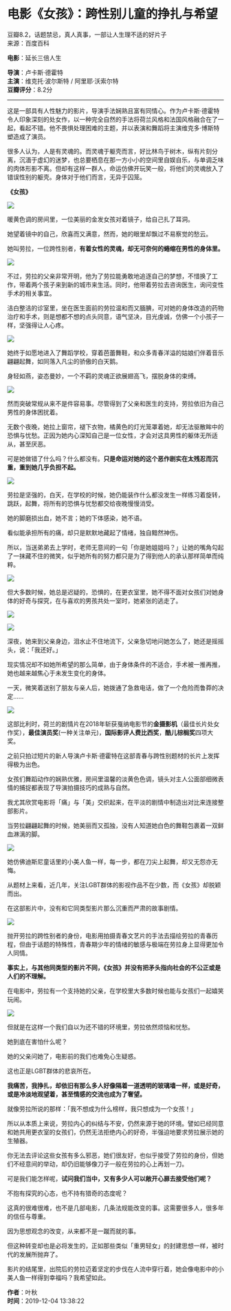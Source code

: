 # 电影《女孩》：跨性别儿童的挣扎与希望

豆瓣8.2，话题禁忌，真人真事，一部让人生理不适的好片子  
来源：百度百科

**电影**：延长三倍人生

**导演**：卢卡斯·德霍特  
**主演**：维克托·波尔斯特 / 阿里耶·沃索尔特  
**豆瓣评分**：8.2分  

---

这是一部具有人性魅力的影片，导演手法娴熟且富有同情心。作为卢卡斯·德霍特令人印象深刻的处女作，以一种完全自然的手法将荷兰风格和法国风格融合在了一起，看起不错。他不畏惧处理困难的主题，并以表演和舞蹈将主演维克多·博斯特塑造成了演员。

很多人认为，人是有灵魂的。而灵魂于躯壳而言，好比林鸟于树木，纵有片刻分离，沉湎于虚幻的迷梦，也总要栖息在那一方小小的空间里自娱自乐，与单调乏味的肉体形影不离。但却有这样一群人，命运仿佛开玩笑一般，将他们的灵魂放入了错误性别的躯壳。身体对于他们而言，无异于囚笼。

**《女孩》**

![](https://bkimg.cdn.bcebos.com/pic/cefc1e178a82b901d080ac517c8da9773912efa7)

暖黄色调的房间里，一位美丽的金发女孩对着镜子，给自己扎了耳洞。

她望着镜中的自己，欣喜而又满意，然而，她的眼里却飘过不易察觉的愁云。

她叫劳拉，一位跨性别者，**有着女性的灵魂，却无可奈何的蜷缩在男性的身体里。**

![](https://bkimg.cdn.bcebos.com/pic/b7003af33a87e950c0119c0e1f385343fbf2b44a)

不过，劳拉的父亲非常开明，他为了劳拉能勇敢地追逐自己的梦想，不惜换了工作，带着两个孩子来到新的城市来生活。同时，他带着劳拉去咨询医生，询问变性手术的相关事宜。

洁白整洁的诊室里，坐在医生面前的劳拉温和而又腼腆，可对她的身体改造的药物治疗和手术，则是想都不想的点头同意，语气坚决，目光虔诚，仿佛一个小孩子一样，坚强得让人心疼。

![](https://bkimg.cdn.bcebos.com/pic/f7246b600c3387440ac3401e5e0fd9f9d72aa04a)

她终于如愿地进入了舞蹈学校，穿着芭蕾舞鞋，和众多青春洋溢的姑娘们伴着音乐翩翩起舞，如同落入凡尘的骄傲的白天鹅。

身轻如燕，姿态曼妙，一个不羁的灵魂正欲展翅高飞，摆脱身体的束缚。

![](https://bkimg.cdn.bcebos.com/pic/d62a6059252dd42ac17c6ec90c3b5bb5c9eab85f)

然而突破常规从来不是件容易事。尽管得到了父亲和医生的支持，劳拉依旧为自己男性的身体困扰着。

无数个夜晚，她拉上窗帘，褪下衣物，橘黄色的灯光笼罩着她，却无法驱散眸中的恐惧与忧愁。正因为她内心深知自己是一位女性，才会对这具男性的躯体无所适从，甚至厌恶。

可是她做错了什么吗？什么都没有。**只是命运对她的这个恶作剧实在太残忍而沉重，重到她几乎负担不起。**

![](https://bkimg.cdn.bcebos.com/pic/dbb44aed2e738bd41b0cdd53ae8b87d6277ff9a7)

劳拉是坚强的，白天，在学校的时候，她仍能装作什么都没发生一样练习着旋转，跳跃，起舞，将所有的恐惧与忧愁都交给夜晚慢慢消受。

她的脚磨损出血，她不言；她的下体感染，她不语。

看似能承担所有的痛，却只是默默地藏起了情绪，独自黯然神伤。

所以，当送弟弟去上学时，老师无意间的一句「你是她姐姐吗？」让她的嘴角勾起了一抹藏不住的微笑，似乎她所有的努力都只是为了得到他人的承认那样简单而纯粹。

![](https://bkimg.cdn.bcebos.com/pic/a8014c086e061d95bd6b585a74f40ad162d9caa7)

但大多数时候，她总是迟疑的，恐惧的，在更衣室里，她不得不面对女孩们对她身体的好奇与探究，在与喜欢的男孩共处一室时，她紧张的逃走了。

![](https://bkimg.cdn.bcebos.com/pic/314e251f95cad1c8f7c29345703e6709c93d5152)

![](https://bkimg.cdn.bcebos.com/pic/8435e5dde71190ef5782fdbdc11b9d16fdfa6052)

深夜，她来到父亲身边，泪水止不住地流下，父亲急切地问她怎么了，她还是摇摇头，说：「我还好。」

现实情况却不如她所希望的那么简单，由于身体条件的不适合，手术被一推再推，她也越来越焦心于未发生变化的身体。

一天，微笑着送别了朋友与亲人后，她拨通了急救电话，做了一个危险而鲁莽的决定……

![](https://bkimg.cdn.bcebos.com/pic/9c16fdfaaf51f3de9cc6d6069beef01f3a29795f)

这部比利时，荷兰的剧情片在2018年斩获戛纳电影节的**金摄影机**（最佳长片处女作奖），**最佳演员奖**(一种关注单元)，**国际影评人费比西奖**，**酷儿棕榈奖**四项大奖。

之前只拍过短片的新人导演卢卡斯·德霍特在这部青春与跨性别题材的长片上发挥得极为出色。

女孩们舞蹈动作的娴熟优雅，房间里温馨的淡黄色色调，镜头对主人公面部细微表情的捕捉都表现了导演拍摄技巧的成熟与自然。

我尤其欣赏电影将「痛」与「美」交织起来，在平淡的剧情中制造出对比来连接整部影片。

当劳拉翩翩起舞的时候，她美丽而又孤独，没有人知道她白色的舞鞋包裹着一双鲜血淋漓的脚。

![](https://bkimg.cdn.bcebos.com/pic/8435e5dde71190ef57fafdbdc11b9d16fdfa604a)

她仿佛迪斯尼童话里的小美人鱼一样，每一步，都在刀尖上起舞，却又无怨亦无悔。

从题材上来看，近几年，关注LGBT群体的影视作品不在少数，而《女孩》却脱颖而出。

在这部影片中，没有和它同类型影片那么沉重而严肃的故事剧情。

![](https://bkimg.cdn.bcebos.com/pic/2fdda3cc7cd98d1010d563532e3fb80e7bec904a)

抛开劳拉的跨性别者的身份，电影用拍摄青春文艺片的手法去描绘劳拉的青春历程，但由于话题的特殊性，青春期少年的情绪的敏感与极端在劳拉身上显得更加令人同情。

**事实上，与其他同类型的影片不同，《女孩》并没有把矛头指向社会的不公正或是人们的不理解。**

在电影中，劳拉有一个支持她的父亲，在学校里大多数时候也能与女孩们一起嬉笑玩闹。

![](https://bkimg.cdn.bcebos.com/pic/e4dde71190ef76c685a694499216fdfaaf51675f)

但就是在这样一个我们自以为还不错的环境里，劳拉依然烦恼和忧愁。

她到底在害怕什么呢？

她的父亲问她了，电影前的我们也难免心生疑惑。

这也正是LGBT群体的悲哀所在。

**我痛苦，我挣扎，却依旧有那么多人好像隔着一道透明的玻璃墙一样，或是好奇，或是冷淡地观望着，甚至情感的交流也成为了奢望。**

就像劳拉所说的那样：「我不想成为什么榜样，我只想成为一个女孩！」

所以从本质上来说，劳拉内心的纠结与不安，仍然来源于她的环境。譬如已经同意和她共用更衣室的女孩们，仍然无法拒绝内心的好奇，半强迫地要求劳拉展示她的生殖器。

你无法去评论这些女孩有多么邪恶，她们很友好，也似乎接受了劳拉的身份，但她们不经意间的举动，却仍旧能够像刀子一般在劳拉的心上再划一刀。

可是我们能怎样呢，**试问我们当中，又有多少人可以敞开心扉去接受他们呢？**

不抱有探究的心态，也不持有猎奇的态度呢？

这真的很难很难，也不是几部电影，几条法规能改变的事。这需要很多人，很多年的信任与尊重。

因为思想观念的改变，从来都不是一蹴而就的事。

但这种转变却也是必将发生的，正如那些类似「重男轻女」的封建思想一样，被时代的发展所抛弃了。

影片的结尾里，出院后的劳拉迈着坚定的步伐在人流中穿行着，她会像电影中的小美人鱼一样得到幸福吗？我希望如此。

**作者**：叶秋  
**时间**：2019-12-04 13:38:22  